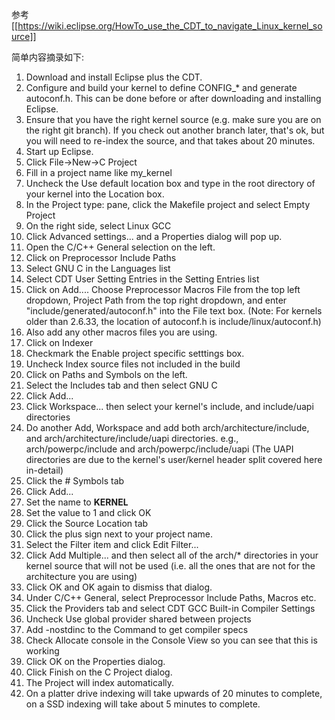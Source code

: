 参考 [[https://wiki.eclipse.org/HowTo_use_the_CDT_to_navigate_Linux_kernel_source]]

简单内容摘录如下:

1. Download and install Eclipse plus the CDT.
2. Configure and build your kernel to define CONFIG_* and generate autoconf.h. This can be done before or after downloading and installing Eclipse.
3. Ensure that you have the right kernel source (e.g. make sure you are on the right git branch). If you check out another branch later, that's ok, but you will need to re-index the source, and that takes about 20 minutes.
4. Start up Eclipse.
5. Click File->New->C Project
6. Fill in a project name like my_kernel
7. Uncheck the Use default location box and type in the root directory of your kernel into the Location box.
8. In the Project type: pane, click the Makefile project and select Empty Project
9. On the right side, select Linux GCC
10. Click Advanced settings... and a Properties dialog will pop up.
11. Open the C/C++ General selection on the left.
12. Click on Preprocessor Include Paths
13. Select GNU C in the Languages list
14. Select CDT User Setting Entries in the Setting Entries list
15. Click on Add.... Choose Preprocessor Macros File from the top left dropdown, Project Path from the top right dropdown, and enter "include/generated/autoconf.h" into the File text box. (Note: For kernels older than 2.6.33, the location of autoconf.h is include/linux/autoconf.h)
16. Also add any other macros files you are using.
17. Click on Indexer
18. Checkmark the Enable project specific setttings box.
19. Uncheck Index source files not included in the build
20. Click on Paths and Symbols on the left.
21. Select the Includes tab and then select GNU C
22. Click Add...
23. Click Workspace... then select your kernel's include, and include/uapi directories
24. Do another Add, Workspace and add both arch/architecture/include, and arch/architecture/include/uapi directories. e.g., arch/powerpc/include and arch/powerpc/include/uapi (The UAPI directories are due to the kernel's user/kernel header split covered here in-detail)
25. Click the # Symbols tab
26. Click Add...
27. Set the name to __KERNEL__
28. Set the value to 1 and click OK
29. Click the Source Location tab
30. Click the plus sign next to your project name.
31. Select the Filter item and click Edit Filter...
32. Click Add Multiple... and then select all of the arch/* directories in your kernel source that will not be used (i.e. all the ones that are not for the architecture you are using)
33. Click OK and OK again to dismiss that dialog.
34. Under C/C++ General, select Preprocessor Include Paths, Macros etc.
35. Click the Providers tab and select CDT GCC Built-in Compiler Settings
36. Uncheck Use global provider shared between projects
37. Add -nostdinc to the Command to get compiler specs
38. Check Allocate console in the Console View so you can see that this is working
39. Click OK on the Properties dialog.
40. Click Finish on the C Project dialog.
41. The Project will index automatically.
42. On a platter drive indexing will take upwards of 20 minutes to complete, on a SSD indexing will take about 5 minutes to complete.

